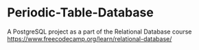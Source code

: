 # Periodic-Table-Database
A PostgreSQL project as a part of the Relational Database course https://www.freecodecamp.org/learn/relational-database/
